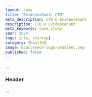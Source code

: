 ```yaml
---
layout: case
title: "Evidencehunt: CTO"
meta_description: CTO @ Evidencehunt
description: CTO @ Evidencehunt
meta_keywords: case_study
year: 2024
tags: [cto, startup]
category: [health]
image: beatletech-logo-gradient.png
published: false
---
```


...

### Header

...
